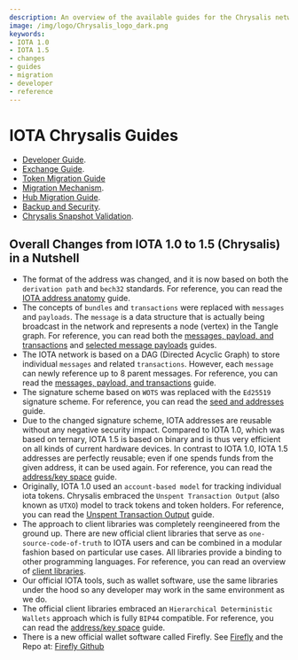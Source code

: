 ```yaml
---
description: An overview of the available guides for the Chrysalis network that also outlines the changes from IOTA 1.0 to IOTA 1.5, aka Chrysalis.  
image: /img/logo/Chrysalis_logo_dark.png
keywords:
- IOTA 1.0
- IOTA 1.5
- changes
- guides
- migration
- developer
- reference
---
```


# IOTA Chrysalis Guides

- [Developer Guide](./developer).
- [Exchange Guide](./exchange).
- [Token Migration Guide](./token_migration)
- [Migration Mechanism](./migration_mechanism).
- [Hub Migration Guide](./hub_migration).
- [Backup and Security](./backup_security).
- [Chrysalis Snapshot Validation](./snapshot_validation_bootstrapping).


## Overall Changes from IOTA 1.0 to 1.5 (Chrysalis) in a Nutshell

* The format of the address was changed, and it is now based on both the `derivation path` and `bech32` standards. For reference, you can read the [IOTA address anatomy](./developer#iota-15-address-anatomy) guide.
* The concepts of `bundles` and `transactions` were replaced with `messages` and `payloads`. The `message` is a data structure that is actually being broadcast in the network and represents a node (vertex) in the Tangle graph. For reference, you can read both the [messages, payload, and transactions](./developer#messages-payloads-and-transactions) and [selected message payloads](./developer#selected-message-payloads) guides.
* The IOTA network is based on a DAG (Directed Acyclic Graph) to store individual `messages` and related `transactions`. However, each `message` can newly reference up to 8 parent messages. For reference, you can read the [messages, payload, and transactions](./developer#messages-payloads-and-transactions) guide.
* The signature scheme based on `WOTS` was replaced with the `Ed25519` signature scheme. For reference, you can read the [seed and addresses](./developer#seed-and-addresses) guide.
* Due to the changed signature scheme, IOTA addresses are reusable without any negative security impact. Compared to IOTA 1.0, which was based on ternary, IOTA 1.5 is based on binary and is thus very efficient on all kinds of current hardware devices. In contrast to IOTA 1.0, IOTA 1.5 addresses are perfectly reusable; even if one spends funds from the given address, it can be used again. For reference, you can read the [address/key space](./developer#addresskey-space) guide.
* Originally, IOTA 1.0 used an `account-based model` for tracking individual iota tokens. Chrysalis embraced the `Unspent Transaction Output` (also known as `UTXO`) model to track tokens and token holders. For reference, you can read the [Unspent Transaction Output](./developer#unspent-transaction-output-utxo) guide.
* The approach to client libraries was completely reengineered from the ground up. There are new official client libraries that serve as `one-source-code-of-truth` to IOTA users and can be combined in a modular fashion based on particular use cases. All libraries provide a binding to other programming languages. For reference, you can read an overview of [client libraries](../libraries/overview).
* Our official IOTA tools, such as wallet software, use the same libraries under the hood so any developer may work in the same environment as we do.
* The official client libraries embraced an `Hierarchical Deterministic Wallets` approach which is fully `BIP44` compatible. For reference, you can read the [address/key space](./developer#addresskey-space) guide.
* There is a new official wallet software called Firefly. See [Firefly](https://firefly.iota.org/) and the Repo at: [Firefly Github](https://github.com/iotaledger/firefly)

